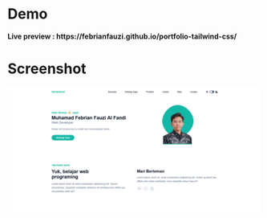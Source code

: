# Demo
<summary><strong>Live preview : https://febrianfauzi.github.io/portfolio-tailwind-css/ </strong></summary>

# Screenshot
![logo](https://github.com/febrianfauzi/MyPortfolio/blob/main/Screenshot/Tailwind.png)
